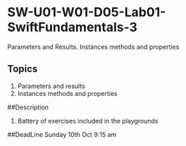 # SW-U01-W01-D05-Lab01-SwiftFundamentals-3
Parameters and Results. Instances methods and properties

## Topics
1. Parameters and results
2. Instances methods and properties

##Description
1. Battery of exercises included in the playgrounds

##DeadLine
Sunday 10th Oct 9:15 am
